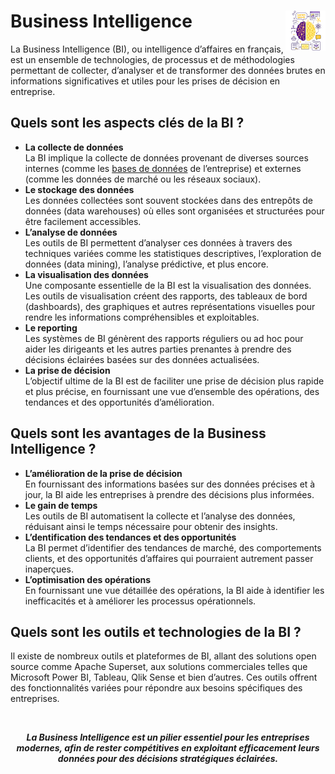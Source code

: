 # **Business Intelligence** <a href="https://github.com/MiKL5/BI/"><img src="../../../assets/images/atomicAi.png" alt="Business intelligence" align="right" height="64px"></a>
La Business Intelligence (BI), ou intelligence d’affaires en français, est un ensemble de technologies, de processus et de méthodologies permettant de collecter, d’analyser et de transformer des données brutes en informations significatives et utiles pour les prises de décision en entreprise.

## **Quels sont les aspects clés de la BI ?**
* **La collecte de données**  
  La BI implique la collecte de données provenant de diverses sources internes (comme les [bases de données](db) de l’entreprise) et externes (comme les données de marché ou les réseaux sociaux).
* **Le stockage des données**  
  Les données collectées sont souvent stockées dans des entrepôts de données (data warehouses) où elles sont organisées et structurées pour être facilement accessibles.
* **L’analyse de données**  
  Les outils de BI permettent d’analyser ces données à travers des techniques variées comme les statistiques descriptives, l’exploration de données (data mining), l’analyse prédictive, et plus encore.
* **La visualisation des données**  
  Une composante essentielle de la BI est la visualisation des données. Les outils de visualisation créent des rapports, des tableaux de bord (dashboards), des graphiques et autres représentations visuelles pour rendre les informations compréhensibles et exploitables.
* **Le reporting**  
  Les systèmes de BI génèrent des rapports réguliers ou ad hoc pour aider les dirigeants et les autres parties prenantes à prendre des décisions éclairées basées sur des données actualisées.
* **La prise de décision**  
  L’objectif ultime de la BI est de faciliter une prise de décision plus rapide et plus précise, en fournissant une vue d’ensemble des opérations, des tendances et des opportunités d’amélioration.

## **Quels sont les avantages de la Business Intelligence ?**
* **L’amélioration de la prise de décision**  
  En fournissant des informations basées sur des données précises et à jour, la BI aide les entreprises à prendre des décisions plus informées.
* **Le gain de temps**  
  Les outils de BI automatisent la collecte et l’analyse des données, réduisant ainsi le temps nécessaire pour obtenir des insights.
* **L’dentification des tendances et des opportunités**  
  La BI permet d’identifier des tendances de marché, des comportements clients, et des opportunités d’affaires qui pourraient autrement passer inaperçues.
* **L’optimisation des opérations**  
  En fournissant une vue détaillée des opérations, la BI aide à identifier les inefficacités et à améliorer les processus opérationnels.

## **Quels sont les outils et technologies de la BI ?**
Il existe de nombreux outils et plateformes de BI, allant des solutions open source comme Apache Superset, aux solutions commerciales telles que Microsoft Power BI, Tableau, Qlik Sense et bien d’autres. Ces outils offrent des fonctionnalités variées pour répondre aux besoins spécifiques des entreprises.

<br><div align="center">

**_La Business Intelligence est un pilier essentiel pour les entreprises modernes, afin de rester compétitives en exploitant efficacement leurs données pour des décisions stratégiques éclairées._**